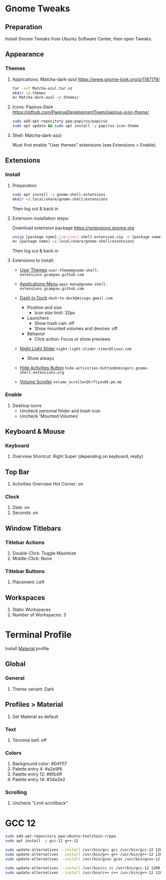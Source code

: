# Gnome Tweaks

## Preparation

Install Gnome Tweaks from Ubuntu Software Center, then open Tweaks.

## Appearance

### Themes

1. Applications: Matcha-dark-azul <https://www.gnome-look.org/p/1187179/>

    ```bash
    tar -xvf Matcha-azul.tar.xz
    mkdir ~/.themes
    mv Matcha-dark-azul ~/.themes/
    ```

2. Icons: Papirus-Dark <https://github.com/PapirusDevelopmentTeam/papirus-icon-theme/>

    ```bash
    sudo add-apt-repository ppa:papirus/papirus
    sudo apt update && sudo apt install -y papirus-icon-theme
    ```

3. Shell: Matcha-dark-azul

    Must first enable "User themes" extensions (see Extensions > Enable).

## Extensions

### Install

1. Preparation:

    ```bash
    sudo apt install -y gnome-shell-extensions
    mkdir ~/.local/share/gnome-shell/extensions
    ```

    Then log out & back in

2. Extension installation steps:

    Download extension package <https://extensions.gnome.org>

    ```bash
    unzip [package name].[version].shell-extension.zip -d [package name]
    mv [package name] ~/.local/share/gnome-shell/extensions
    ```

    Then log out & back in

3. Extensions to install:

    * [User Themes](https://extensions.gnome.org/extension/19/user-themes/) `user-theme@gnome-shell-extensions.gcampax.github.com`

    * [Applications Menu](https://extensions.gnome.org/extension/6/applications-menu/) `apps-menu@gnome-shell-extensions.gcampax.github.com`

    * [Dash to Dock](https://extensions.gnome.org/extension/307/dash-to-dock/) `dash-to-dock@micxgx.gmail.com`
        * Position and size
            * Icon size limit: 32px
        * Launchers
            * Show trash can: off
            * Show mounted volumes and devices: off
        * Behavior
            * Click action: Focus or show previews

    * [Night Light Slider](https://extensions.gnome.org/extension/1276/night-light-slider/) `night-light-slider.timur@linux.com`
        * Show always

    * [Hide Activities Button](https://extensions.gnome.org/extension/4325/hide-activities-button/) `hide-activities-button@nmingori.gnome-shell-extensions.org`

    * [Volume Scroller](https://extensions.gnome.org/extension/4109/volume-scroller/) `volume_scroller@trflynn89.pm.me`

### Enable

1. Desktop icons
    * Uncheck personal folder and trash icon
    * Uncheck 'Mounted Volumes'

## Keyboard & Mouse

### Keyboard

1. Overview Shortcut: Right Super (depending on keyboard, really)

## Top Bar

1. Activities Overview Hot Corner: on

### Clock

1. Date: on
1. Seconds: on

## Window Titlebars

### Titlebar Actions

1. Double-Click: Toggle Maximize
2. Middle-Click: None

### Titlebar Buttons

1. Placement: Left

## Workspaces

1. Static Workspaces
2. Number of Workspaces: 3

# Terminal Profile

Install [Material](https://gogh-co.github.io/Gogh/) profile

## Global

### General

1. Theme variant: Dark

## Profiles > Material

1. Set Material as default

### Text

1. Terminal bell: off

### Colors

1. Background color: #0d1117
2. Palette entry 4: #a2e9f6
3. Palette entry 12: #6fb4ff
4. Palette entry 14: #34e2e2

### Scrolling

1. Uncheck "Limit scrollback"


# GCC 12

```bash
sudo add-apt-repository ppa:ubuntu-toolchain-r/ppa
sudo apt install -y gcc-12 g++-12

sudo update-alternatives --install /usr/bin/gcc gcc /usr/bin/gcc-12 1200
sudo update-alternatives --install /usr/bin/g++ g++ /usr/bin/g++-12 1200
sudo update-alternatives --install /usr/bin/gcov gcov /usr/bin/gcov-12 1200

sudo update-alternatives --install /usr/bin/cc cc /usr/bin/gcc-12 1200
sudo update-alternatives --install /usr/bin/c++ c++ /usr/bin/g++-12 1200
```
